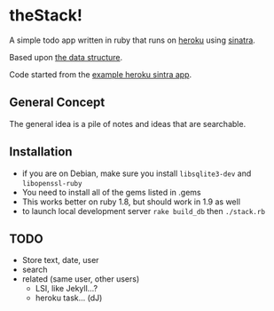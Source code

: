 # theStack!

A simple todo app written in ruby that runs on [heroku][2] using [sinatra][3].

Based upon [the data structure][1]. 

Code started from the [example heroku sintra app][4].

## General Concept

The general idea is a pile of notes and ideas that are searchable.

## Installation 

 * if you are on Debian, make sure you install `libsqlite3-dev` and `libopenssl-ruby`
 * You need to install all of the gems listed in .gems
 * This works better on ruby 1.8, but should work in 1.9 as well
 * to launch local development server `rake build_db` then `./stack.rb`

## TODO

 * Store text, date, user
 * search
 * related (same user, other users)
   * LSI, like Jekyll...?
   * heroku task... (dJ)

 [1]: http://en.wikipedia.org/wiki/Stack_(data_structure)
 [2]: http://heroku.com/
 [3]: http://www.sinatrarb.com/
 [4]: http://github.com/sinatra/heroku-sinatra-app

